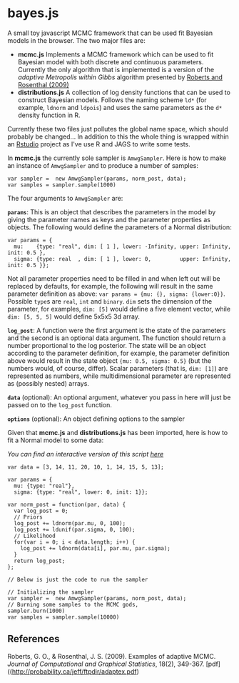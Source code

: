 # bayes.js

A small toy javascript MCMC framework that can be used fit Bayesian models in the browser. The two major files are:

* __mcmc.js__ Implements a MCMC framework which can be used to fit Bayesian model with both discrete and continuous parameters. Currently the only algorithm that is implemented is a version of the *adaptive Metropolis within Gibbs* algorithm presented by [Roberts and Rosenthal (2009) ](http://probability.ca/jeff/ftpdir/adaptex.pdf)
* __distributions.js__ A collection of log density functions that can be used to construct Bayesian models. Follows the naming scheme `ld*` (for example, `ldnorm` and `ldpois`) and uses the same parameters as the `d*` density function in R.

Currently these two files just pollutes the global name space, which should probably be changed... In addition to this the whole thing is wrapped within an [Rstudio](https://www.rstudio.com/) project as I've use R and JAGS to write some tests.

In __mcmc.js__ the currently sole sampler is `AmwgSampler`. Here is how to make an instance of `AmwgSampler` and to produce a number of samples:
```
var sampler =  new AmwgSampler(params, norm_post, data);
var samples = sampler.sample(1000)
```

The four arguments to `AmwgSampler` are:

**`params`**: This is an object that describes the parameters in the model by giving the parameter names as keys and the parameter properties as objects. The following would define the parameters of a Normal distribution:

```
var params = {
  mu:    {type: "real", dim: [ 1 ], lower: -Infinity, upper: Infinity, init: 0.5 }, 
  sigma: {type: real  , dim: [ 1 ], lower: 0,         upper: Infinity, init: 0.5 }};
```

Not all parameter properties need to be filled in and when left out will be replaced by defaults, for example, the following will result in the same parameter definition as above: `var params = {mu: {}, sigma: {lower:0}}`. Possible `type`s are `real`, `int` and `binary`. `dim` sets the dimension of the parameter, for examples, `dim: [5]` would define a five element vector, while `dim: [5, 5, 5]` would define 5x5x5 3d array. 

**`log_post`**: A function were the first argument is the state of the parameters and the second is an optional data argument. The function should return a number proportional to the log posterior. The state will be an object according to the parameter definition, for example, the parameter definition above would result in the state object `{mu: 0.5, sigma: 0.5}` (but the numbers would, of course, differ). Scalar parameters (that is, `dim: [1]`) are represented as numbers, while multidimensional parameter are represented as (possibly nested) arrays. 

**`data`** (optional): An optional argument, whatever you pass in here will just be passed on to the `log_post` function.

**`options`** (optional): An object defining options to the sampler

Given that **mcmc.js** and **distributions.js** has been imported, here is how to fit a Normal model to some data:

*You can find an interactive version of this script [here](http://codepen.io/rasmusab/pen/LpaKep?editors=001)*

```
var data = [3, 14, 11, 20, 10, 1, 14, 15, 5, 13];

var params = {
  mu: {type: "real"},
  sigma: {type: "real", lower: 0, init: 1}};

var norm_post = function(par, data) {
  var log_post = 0;
  // Priors
  log_post += ldnorm(par.mu, 0, 100);
  log_post += ldunif(par.sigma, 0, 100);
  // Likelihood
  for(var i = 0; i < data.length; i++) {
    log_post += ldnorm(data[i], par.mu, par.sigma);
  }
  return log_post;
};

// Below is just the code to run the sampler

// Initializing the sampler
var sampler =  new AmwgSampler(params, norm_post, data);
// Burning some samples to the MCMC gods, 
sampler.burn(1000)
var samples = sampler.sample(10000)
```


References
--------------------

Roberts, G. O., & Rosenthal, J. S. (2009). Examples of adaptive MCMC. *Journal of Computational and Graphical Statistics*, 18(2), 349-367. [pdf]((http://probability.ca/jeff/ftpdir/adaptex.pdf)
